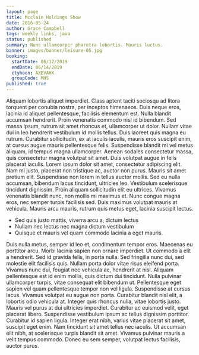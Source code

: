 ```yaml
---
layout: page
title: Mcclain Holdings Show
date: 2016-05-24
author: Grace Campbell
tags: weekly links, java
status: published
summary: Nunc ullamcorper pharetra lobortis. Mauris luctus.
banner: images/banner/leisure-05.jpg
booking:
  startDate: 06/12/2019
  endDate: 06/14/2019
  ctyhocn: AXEVAHX
  groupCode: MHS
published: true
---
```

Aliquam lobortis aliquet imperdiet. Class aptent taciti sociosqu ad litora torquent per conubia nostra, per inceptos himenaeos. Duis neque eros, lacinia id aliquet pellentesque, facilisis elementum est. Nulla blandit accumsan hendrerit. Proin venenatis commodo nisl id bibendum. Sed massa ipsum, rutrum sit amet rhoncus et, ullamcorper ut dolor. Nullam vitae dui in leo hendrerit vestibulum id mollis tellus. Duis laoreet quis magna eu rutrum. Curabitur sollicitudin, ex at iaculis iaculis, mauris eros suscipit enim, at cursus augue mauris pellentesque felis. Suspendisse blandit mi vel metus aliquam, id tempus magna ullamcorper. Aenean sodales consectetur massa, quis consectetur magna volutpat sit amet. Duis volutpat augue in felis placerat iaculis. Lorem ipsum dolor sit amet, consectetur adipiscing elit. Nam mi justo, placerat non tristique ac, auctor non purus. Mauris sit amet pretium elit. Suspendisse non lorem in tellus auctor mollis.
Sed eu nulla accumsan, bibendum lacus tincidunt, ultricies leo. Vestibulum scelerisque tincidunt dignissim. Proin aliquam sollicitudin elit eu ultrices. Vivamus venenatis blandit nunc, non mollis mi maximus et. Nunc congue magna eros, nec semper turpis facilisis sed. Duis maximus volutpat mauris at vehicula. Mauris arcu mauris, rutrum quis metus eget, lacinia suscipit lectus.

* Sed quis justo mattis, viverra arcu a, dictum lectus
* Nullam nec lectus nec magna dictum vestibulum
* Quisque et mauris vel quam commodo lacinia a eget mauris.

Duis nulla metus, semper id leo et, condimentum tempor eros. Maecenas eu porttitor arcu. Morbi lacinia sapien non ornare imperdiet. Ut commodo a elit a hendrerit. Sed id gravida felis, in porta nulla. Sed fringilla nunc dui, sed molestie elit facilisis quis. Nullam porta dolor vitae risus eleifend porta. Vivamus nunc dui, feugiat nec vehicula ac, hendrerit at nisl. Aliquam pellentesque est id enim mollis, quis dictum dui tincidunt. Nulla pulvinar ullamcorper turpis, vitae consequat elit bibendum ut. Pellentesque eget sapien vel quam pellentesque tempor non vel ligula.
Suspendisse at cursus lacus. Vivamus volutpat eu augue non porta. Curabitur blandit nisl elit, a lobortis odio vehicula at. Integer quis rhoncus nulla, vitae lobortis justo. Mauris vel purus at dui ultricies imperdiet. Curabitur ac euismod velit, eget placerat libero. Suspendisse vestibulum ipsum ac tellus dignissim porttitor. Curabitur id sapien ligula. Integer erat nibh, varius vitae placerat sit amet, suscipit eget enim. Nam tincidunt sit amet tellus nec iaculis. Ut accumsan elit nibh, at scelerisque turpis blandit sit amet. Vivamus pulvinar mauris a velit tempus commodo. Donec eu sem semper, volutpat lectus facilisis, auctor purus.
